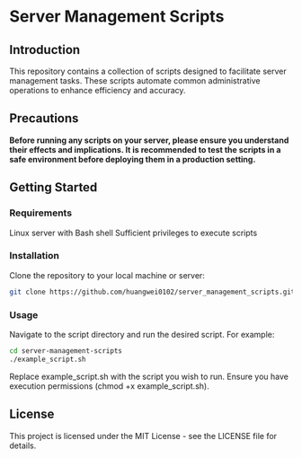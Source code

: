 # Server Management Scripts

## Introduction
This repository contains a collection of scripts designed to facilitate server management tasks. These scripts automate common administrative operations to enhance efficiency and accuracy.

## Precautions
**Before running any scripts on your server, please ensure you understand their effects and implications. It is recommended to test the scripts in a safe environment before deploying them in a production setting.**

## Getting Started

### Requirements
Linux server with Bash shell
Sufficient privileges to execute scripts

### Installation

Clone the repository to your local machine or server:

```bash
git clone https://github.com/huangwei0102/server_management_scripts.git
```

### Usage
Navigate to the script directory and run the desired script. For example:

```bash
cd server-management-scripts
./example_script.sh
```

Replace example_script.sh with the script you wish to run. Ensure you have execution permissions (chmod +x example_script.sh).

## License
This project is licensed under the MIT License - see the LICENSE file for details.

